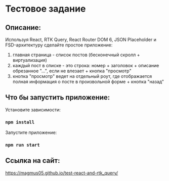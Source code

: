 # Тестовое задание 

## Описание:
Используя React, RTK Query, React Router DOM 6, JSON Placeholder и FSD-архитектуру сделайте простое приложение:
1. главная страница - список постов (бесконечный скролл + виртуализация)
2. каждый пост в списке - это строка: номер + заголовок + описание обрезанное "...", если не влезает + кнопка "просмотр"
3. кнопка "просмотр" ведет на отдельный роут, где отображается полная информация о посте в произвольной форме + кнопка "назад"

## Что бы запустить приложение:
Установите зависимости:
### `npm install`

Запустите приложение:
### `npm run start`

## Ссылка на сайт:
https://magmus05.github.io/test-react-and-rtk_query/